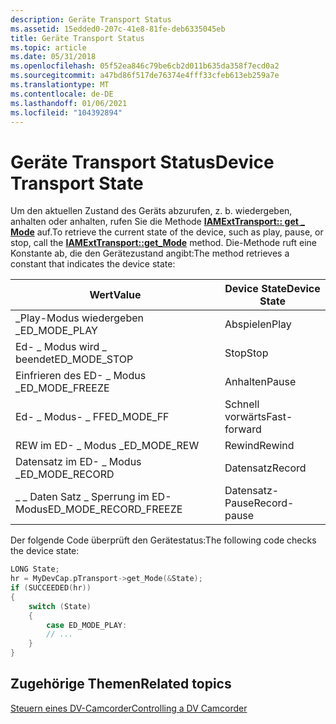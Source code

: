 ```yaml
---
description: Geräte Transport Status
ms.assetid: 15edded0-207c-41e8-81fe-deb6335045eb
title: Geräte Transport Status
ms.topic: article
ms.date: 05/31/2018
ms.openlocfilehash: 05f52ea846c79be6cb2d011b635da358f7ecd0a2
ms.sourcegitcommit: a47bd86f517de76374e4fff33cfeb613eb259a7e
ms.translationtype: MT
ms.contentlocale: de-DE
ms.lasthandoff: 01/06/2021
ms.locfileid: "104392894"
---
```

# <a name="device-transport-state"></a><span data-ttu-id="98925-103">Geräte Transport Status</span><span class="sxs-lookup"><span data-stu-id="98925-103">Device Transport State</span></span>

<span data-ttu-id="98925-104">Um den aktuellen Zustand des Geräts abzurufen, z. b. wiedergeben, anhalten oder anhalten, rufen Sie die Methode [**IAMExtTransport:: get \_ Mode**](/windows/desktop/api/Strmif/nf-strmif-iamexttransport-get_mode) auf.</span><span class="sxs-lookup"><span data-stu-id="98925-104">To retrieve the current state of the device, such as play, pause, or stop, call the [**IAMExtTransport::get\_Mode**](/windows/desktop/api/Strmif/nf-strmif-iamexttransport-get_mode) method.</span></span> <span data-ttu-id="98925-105">Die-Methode ruft eine Konstante ab, die den Gerätezustand angibt:</span><span class="sxs-lookup"><span data-stu-id="98925-105">The method retrieves a constant that indicates the device state:</span></span>



| <span data-ttu-id="98925-106">Wert</span><span class="sxs-lookup"><span data-stu-id="98925-106">Value</span></span>                    | <span data-ttu-id="98925-107">Device State</span><span class="sxs-lookup"><span data-stu-id="98925-107">Device State</span></span> |
|--------------------------|--------------|
| <span data-ttu-id="98925-108">\_Play-Modus wiedergeben \_</span><span class="sxs-lookup"><span data-stu-id="98925-108">ED\_MODE\_PLAY</span></span>           | <span data-ttu-id="98925-109">Abspielen</span><span class="sxs-lookup"><span data-stu-id="98925-109">Play</span></span>         |
| <span data-ttu-id="98925-110">Ed- \_ Modus wird \_ beendet</span><span class="sxs-lookup"><span data-stu-id="98925-110">ED\_MODE\_STOP</span></span>           | <span data-ttu-id="98925-111">Stop</span><span class="sxs-lookup"><span data-stu-id="98925-111">Stop</span></span>         |
| <span data-ttu-id="98925-112">Einfrieren des ED- \_ Modus \_</span><span class="sxs-lookup"><span data-stu-id="98925-112">ED\_MODE\_FREEZE</span></span>         | <span data-ttu-id="98925-113">Anhalten</span><span class="sxs-lookup"><span data-stu-id="98925-113">Pause</span></span>        |
| <span data-ttu-id="98925-114">Ed- \_ Modus- \_ FF</span><span class="sxs-lookup"><span data-stu-id="98925-114">ED\_MODE\_FF</span></span>             | <span data-ttu-id="98925-115">Schnell vorwärts</span><span class="sxs-lookup"><span data-stu-id="98925-115">Fast-forward</span></span> |
| <span data-ttu-id="98925-116">REW im ED- \_ Modus \_</span><span class="sxs-lookup"><span data-stu-id="98925-116">ED\_MODE\_REW</span></span>            | <span data-ttu-id="98925-117">Rewind</span><span class="sxs-lookup"><span data-stu-id="98925-117">Rewind</span></span>       |
| <span data-ttu-id="98925-118">Datensatz im ED- \_ Modus \_</span><span class="sxs-lookup"><span data-stu-id="98925-118">ED\_MODE\_RECORD</span></span>         | <span data-ttu-id="98925-119">Datensatz</span><span class="sxs-lookup"><span data-stu-id="98925-119">Record</span></span>       |
| <span data-ttu-id="98925-120">\_ \_ Daten Satz \_ Sperrung im ED-Modus</span><span class="sxs-lookup"><span data-stu-id="98925-120">ED\_MODE\_RECORD\_FREEZE</span></span> | <span data-ttu-id="98925-121">Datensatz-Pause</span><span class="sxs-lookup"><span data-stu-id="98925-121">Record-pause</span></span> |



 

<span data-ttu-id="98925-122">Der folgende Code überprüft den Gerätestatus:</span><span class="sxs-lookup"><span data-stu-id="98925-122">The following code checks the device state:</span></span>


```C++
LONG State;
hr = MyDevCap.pTransport->get_Mode(&State);
if (SUCCEEDED(hr))
{
    switch (State)
    {
        case ED_MODE_PLAY:
        // ... 
    }
}
```



## <a name="related-topics"></a><span data-ttu-id="98925-123">Zugehörige Themen</span><span class="sxs-lookup"><span data-stu-id="98925-123">Related topics</span></span>

<dl> <dt>

[<span data-ttu-id="98925-124">Steuern eines DV-Camcorder</span><span class="sxs-lookup"><span data-stu-id="98925-124">Controlling a DV Camcorder</span></span>](controlling-a-dv-camcorder.md)
</dt> </dl>

 

 




